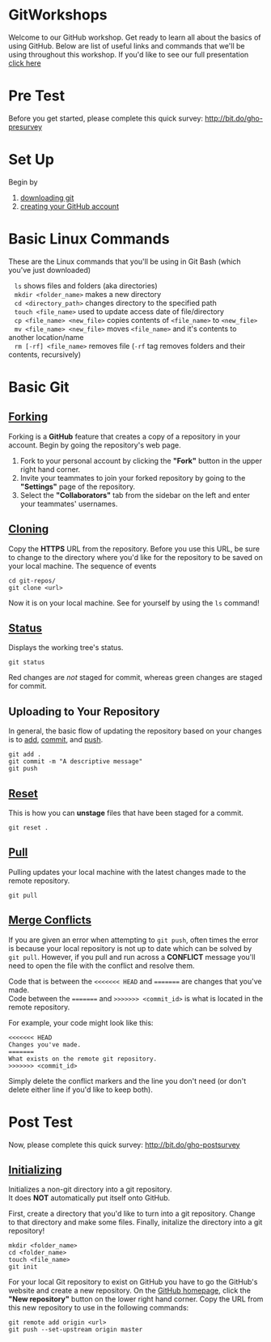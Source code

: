 # GitWorkshops
Welcome to our GitHub workshop. Get ready to learn all about the basics of using GitHub. Below are list of useful links and commands that we'll be using throughout this workshop. If you'd like to see our full presentation [click here](https://docs.google.com/presentation/d/e/2PACX-1vSJ3RUco-cA7sxMaIPcdS86nhlFSYUD4YOYhlSQD5I2RuCsCpAbUHk2ziOIeqBZy34ISkOd5ozTpcPX/pub?start=true&loop=false&delayms=5000 "Workshop Presentation")

# Pre Test
Before you get started, please complete this quick survey: http://bit.do/gho-presurvey


# Set Up
Begin by 
1. [downloading git](https://git-scm.com/downloads "Git Downloads")
2. [creating your GitHub account](https://github.com "GitHub Homepage")

# Basic Linux Commands
These are the Linux commands that you'll be using in Git Bash (which you've just downloaded)  

&nbsp;&nbsp;&nbsp;`ls` shows files and folders (aka directories)  
&nbsp;&nbsp;&nbsp;`mkdir <folder_name>` makes a new directory  
&nbsp;&nbsp;&nbsp;`cd <directory_path>` changes directory to the specified path  
&nbsp;&nbsp;&nbsp;`touch <file_name>` used to update access date of file/directory  
&nbsp;&nbsp;&nbsp;`cp <file_name> <new_file>` copies contents of `<file_name>` to `<new_file>`  
&nbsp;&nbsp;&nbsp;`mv <file_name> <new_file>` moves `<file_name>` and it's contents to another location/name  
&nbsp;&nbsp;&nbsp;`rm [-rf] <file_name>` removes file (`-rf` tag removes folders and their contents, recursively)

# Basic Git

## [Forking](https://guides.github.com/activities/forking/ "GitHub Guides: Forking")
Forking is a **GitHub** feature that creates a copy of a repository in your account. Begin by going the repository's web page.
1. Fork to your personal account by clicking the **"Fork"** button in the upper right hand corner.
2. Invite your teammates to join your forked repository by going to the **"Settings"** page of the repository.
3. Select the **"Collaborators"** tab from the sidebar on the left and enter your teammates' usernames.

## [Cloning](https://git-scm.com/docs/git-clone "Git Clone")
Copy the **HTTPS** URL from the repository. Before you use this URL, be sure to change to the directory where you'd like for the repository to be saved on your local machine. The sequence of events 

```
cd git-repos/
git clone <url>
``` 
Now it is on your local machine. See for yourself by using the `ls` command!

## [Status](https://git-scm.com/docs/git-status "Git Status")
Displays the working tree's status.
```
git status
``` 
Red changes are *not* staged for commit, whereas green changes are staged for commit.

## Uploading to Your Repository
In general, the basic flow of updating the repository based on your changes is to [add](https://git-scm.com/docs/git-add "Git Add"), [commit](https://git-scm.com/docs/git-commit "Git Commit"), and [push](https://git-scm.com/docs/git-push "Git Push").

```
git add .
git commit -m "A descriptive message"
git push
```

## [Reset](https://git-scm.com/docs/git-reset "Git Reset")
This is how you can **unstage** files that have been staged for a commit.

```
git reset .
```

## [Pull](https://git-scm.com/docs/git-pull "Git Pull")
Pulling updates your local machine with the latest changes made to the remote repository.

```
git pull
```

## [Merge Conflicts](https://help.github.com/articles/resolving-a-merge-conflict-using-the-command-line/ "Resolving Merge Conflicts")
If you are given an error when attempting to `git push`, often times the error is because your local repository is not up to date which can be solved by `git pull`. However, if you pull and run across a **CONFLICT** message you'll need to open the file with the conflict and resolve them.

Code that is between the `<<<<<<< HEAD` and `=======` are changes that you've made.  
Code between the `=======` and `>>>>>>> <commit_id>` is what is located in the remote repository.  

For example, your code might look like this:
```
<<<<<<< HEAD
Changes you've made.
=======
What exists on the remote git repository.
>>>>>>> <commit_id>
```

Simply delete the conflict markers and the line you don't need (or don't delete either line if you'd like to keep both).

# Post Test
Now, please complete this quick survey: http://bit.do/gho-postsurvey


## [Initializing](https://git-scm.com/docs/git-init "Git Init")
Initializes a non-git directory into a git repository.  
It does **NOT** automatically put itself onto GitHub.  

First, create a directory that you'd like to turn into a git repository. Change to that directory and make some files. Finally, initalize the directory into a git repository!
```
mkdir <folder_name>
cd <folder_name>
touch <file_name>
git init
```

For your local Git repository to exist on GitHub you have to go the GitHub's website and create a new repository. On the [GitHub homepage](https://github.com/ "GitHub HomePage"), click the **"New repository"** button on the lower right hand corner. Copy the URL from this new repository to use in the following commands:
```
git remote add origin <url>
git push --set-upstream origin master
```


